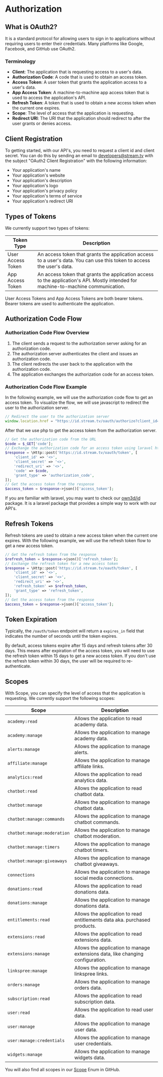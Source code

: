 # Authorization

## What is OAuth2?

It is a standard protocol for allowing users to sign in to applications without requiring users to enter their credentials.
Many platforms like Google, Facebook, and GitHub use OAuth2.

### Terminology

- **Client**: The application that is requesting access to a user's data.
- **Authorization Code**: A code that is used to obtain an access token.
- **Access Token**: A user token that grants the application access to a user's data.
- **App Access Token**: A machine-to-machine app access token that is used to access the application's API.
- **Refresh Token**: A token that is used to obtain a new access token when the current one expires.
- **Scope**: The level of access that the application is requesting.
- **Redirect URI**: The URI that the application should redirect to after the user grants or denies access.

## Client Registration

To getting started, with our API's, you need to request a client id and client secret. 
You can do this by sending an email to developers@stream.tv with the subject "OAuth2 Client Registration" with the following information:

- Your application's name
- Your application's website
- Your application's description
- Your application's logo
- Your application's privacy policy
- Your application's terms of service
- Your application's redirect URI

## Types of Tokens

We currently support two types of tokens:

| Token Type | Description |
| ---------- | ----------- |
| User Access Token | An access token that grants the application access to a user's data. You can use this token to access the user's data. |
| App Access Token | An access token that grants the application access to the application's API. Mostly intended for machine-to-machine communication. |

User Access Tokens and App Access Tokens are both bearer tokens. Bearer tokens are used to authenticate the application.

## Authorization Code Flow

### Authorization Code Flow Overview

1. The client sends a request to the authorization server asking for an authorization code.
2. The authorization server authenticates the client and issues an authorization code.
3. The client redirects the user back to the application with the authorization code.
4. The application exchanges the authorization code for an access token.

### Authorization Code Flow Example

In the following example, we will use the authorization code flow to get an access token. 
To visualize the flow, we will use javascript to redirect the user to the authorization server.

```javascript
// Redirect the user to the authorization server
window.location.href = "https://id.stream.tv/oauth/authorize?client_id=<>&redirect_uri=<>&response_type=code&scope=<>";
```

After that we use php to get the access token from the authorization server.

```php
// Get the authorization code from the URL
$code = $_GET['code'];
// Exchange the authorization code for an access token using laravel http facades
$response = \Http::post('https://id.stream.tv/oauth/token', [
    'client_id' => '<>',
    'client_secret' => '<>',
    'redirect_uri' => '<>',
    'code' => $code,
    'grant_type' => 'authorization_code',
]);
// Get the access token from the response
$access_token = $response->json()['access_token'];
```

If you are familiar with laravel, you may want to check our [own3d/id](https://github.com/own3d/id) package. 
It is a laravel package that provides a simple way to work with our API's. 

## Refresh Tokens

Refresh tokens are used to obtain a new access token when the current one expires.
With the following example, we will use the refresh token flow to get a new access token.

```php
// Get the refresh token from the response
$refresh_token = $response->json()['refresh_token'];
// Exchange the refresh token for a new access token
$response = \Http::post('https://id.stream.tv/oauth/token', [
    'client_id' => '<>',
    'client_secret' => '<>',
    'redirect_uri' => '<>',
    'refresh_token' => $refresh_token,
    'grant_type' => 'refresh_token',
]);
// Get the access token from the response
$access_token = $response->json()['access_token'];
```

## Token Expiration

Typically, the `/oauth/token` endpoint will return a `expires_in` field that indicates the number of seconds until the token expires.

By default, access tokens expire after 15 days and refresh tokens after 30 days. 
This means after expiration of the access token, you will need to use the refresh token within 15 days to get a new access token. 
If you don't use the refresh token within 30 days, the user will be required to re-authenticate.


## Scopes

With Scope, you can specify the level of access that the application is requesting. 
We currently support the following scopes:

| Scope | Description |
| ------ | ----------- |
| `academy:read` | Allows the application to read academy data. |
| `academy:manage` | Allows the application to manage academy data. |
| `alerts:manage` | Allows the application to manage alerts. |
| `affiliate:manage` | Allows the application to manage affiliate links. |
| `analytics:read` | Allows the application to read analytics data. |
| `chatbot:read` | Allows the application to read chatbot data. |
| `chatbot:manage` | Allows the application to manage chatbot data. |
| `chatbot:manage:commands` | Allows the application to manage chatbot commands. |
| `chatbot:manage:moderation` | Allows the application to manage chatbot moderation. |
| `chatbot:manage:timers` | Allows the application to manage chatbot timers. |
| `chatbot:manage:giveaways` | Allows the application to manage chatbot giveaways. |
| `connections` | Allows the application to manage social media connections. |
| `donations:read` | Allows the application to read donations data. |
| `donations:manage` | Allows the application to manage donations data. |
| `entitlements:read` | Allows the application to read entitlements data aka. purchased products. |
| `extensions:read` | Allows the application to read extensions data. |
| `extensions:manage` | Allows the application to manage extensions data, like changing configuration. |
| `linkspree:manage` | Allows the application to manage linkspree links. |
| `orders:manage` | Allows the application to manage orders data. |
| `subscription:read` | Allows the application to read subscription data. |
| `user:read` | Allows the application to read user data. |
| `user:manage` | Allows the application to manage user data. |
| `user:manage:credentials` | Allows the application to manage user credentials. |
| `widgets:manage` | Allows the application to manage widgets data. |

You will also find all scopes in our [Scope](https://github.com/own3d/id/blob/master/src/Enums/Scope.php) Enum in GitHub.

